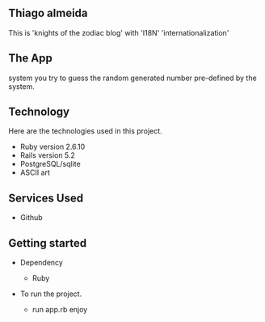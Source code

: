 ## Thiago almeida
This is 'knights of the zodiac blog' with 'I18N' 'internationalization'

## The App

system you try to guess the random generated number pre-defined by the system.

## Technology 

Here are the technologies used in this project.

* Ruby version  2.6.10
* Rails version 5.2
* PostgreSQL/sqlite
* ASCII art

## Services Used

* Github

## Getting started

* Dependency
  - Ruby  
  
* To run the project.
  - run app.rb enjoy

